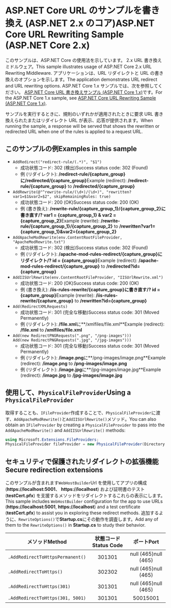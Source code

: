 # <a name="aspnet-core-url-rewriting-sample-aspnet-core-2x"></a><span data-ttu-id="0a85f-101">ASP.NET Core URL のサンプルを書き換え (ASP.NET 2.x のコア)</span><span class="sxs-lookup"><span data-stu-id="0a85f-101">ASP.NET Core URL Rewriting Sample (ASP.NET Core 2.x)</span></span>

<span data-ttu-id="0a85f-102">このサンプルは、ASP.NET Core の使用法を示しています。 2.x URL 書き換えミドルウェア。</span><span class="sxs-lookup"><span data-stu-id="0a85f-102">This sample illustrates usage of ASP.NET Core 2.x URL Rewriting Middleware.</span></span> <span data-ttu-id="0a85f-103">アプリケーションは、URL リダイレクトと URL の書き換えのオプションを示します。</span><span class="sxs-lookup"><span data-stu-id="0a85f-103">The application demonstrates URL redirect and URL rewriting options.</span></span> <span data-ttu-id="0a85f-104">ASP.NET Core 1.x サンプルでは、次を参照してください。 [ASP.NET Core URL 書き換えサンプル (ASP.NET Core 1.x)](https://github.com/aspnet/Docs/tree/master/aspnetcore/fundamentals/url-rewriting/samples/1.x)です。</span><span class="sxs-lookup"><span data-stu-id="0a85f-104">For the ASP.NET Core 1.x sample, see [ASP.NET Core URL Rewriting Sample (ASP.NET Core 1.x)](https://github.com/aspnet/Docs/tree/master/aspnetcore/fundamentals/url-rewriting/samples/1.x).</span></span>

<span data-ttu-id="0a85f-105">サンプルを実行するときに、規則のいずれかが適用されたときに要求 URL 書き換えられたまたはリダイレクト URL が表示、応答が提供されます。</span><span class="sxs-lookup"><span data-stu-id="0a85f-105">When running the sample, a response will be served that shows the rewritten or redirected URL when one of the rules is applied to a request URL.</span></span>

## <a name="examples-in-this-sample"></a><span data-ttu-id="0a85f-106">このサンプルの例</span><span class="sxs-lookup"><span data-stu-id="0a85f-106">Examples in this sample</span></span>

* `AddRedirect("redirect-rule/(.*)", "$1")`
  - <span data-ttu-id="0a85f-107">成功状態コード: 302 (検出)</span><span class="sxs-lookup"><span data-stu-id="0a85f-107">Success status code: 302 (Found)</span></span>
  - <span data-ttu-id="0a85f-108">例 (リダイレクト): **/redirect-rule/{capture_group}**に**/redirected/{capture_group}**</span><span class="sxs-lookup"><span data-stu-id="0a85f-108">Example (redirect): **/redirect-rule/{capture_group}** to **/redirected/{capture_group}**</span></span>
* `AddRewrite(@"^rewrite-rule/(\d+)/(\d+)", "rewritten?var1=$1&var2=$2", skipRemainingRules: true)`
  - <span data-ttu-id="0a85f-109">成功状態コード: 200 (OK)</span><span class="sxs-lookup"><span data-stu-id="0a85f-109">Success status code: 200 (OK)</span></span>
  - <span data-ttu-id="0a85f-110">例 (書き換え): **/rewrite-rule/{capture_group_1}/{capture_group_2}**に**書き直す/? var1 = {capture_group_1} & var2 = {capture_group_2}**</span><span class="sxs-lookup"><span data-stu-id="0a85f-110">Example (rewrite): **/rewrite-rule/{capture_group_1}/{capture_group_2}** to **/rewritten?var1={capture_group_1}&var2={capture_group_2}**</span></span>
* `AddApacheModRewrite(env.ContentRootFileProvider, "ApacheModRewrite.txt")`
  - <span data-ttu-id="0a85f-111">成功状態コード: 302 (検出)</span><span class="sxs-lookup"><span data-stu-id="0a85f-111">Success status code: 302 (Found)</span></span>
  - <span data-ttu-id="0a85f-112">例 (リダイレクト): **/apache-mod-rules-redirect/{capture_group}**に**リダイレクト/? id = {capture_group}**</span><span class="sxs-lookup"><span data-stu-id="0a85f-112">Example (redirect): **/apache-mod-rules-redirect/{capture_group}** to **/redirected?id={capture_group}**</span></span>
* `AddIISUrlRewrite(env.ContentRootFileProvider, "IISUrlRewrite.xml")`
  - <span data-ttu-id="0a85f-113">成功状態コード: 200 (OK)</span><span class="sxs-lookup"><span data-stu-id="0a85f-113">Success status code: 200 (OK)</span></span>
  - <span data-ttu-id="0a85f-114">例 (書き換え): **/iis-rules-rewrite/{capture_group}**に**書き直す/? id = {capture_group}**</span><span class="sxs-lookup"><span data-stu-id="0a85f-114">Example (rewrite): **/iis-rules-rewrite/{capture_group}** to **/rewritten?id={capture_group}**</span></span>
* `Add(RedirectXMLRequests)`
  - <span data-ttu-id="0a85f-115">成功状態コード: 301 (完全な移動)</span><span class="sxs-lookup"><span data-stu-id="0a85f-115">Success status code: 301 (Moved Permanently)</span></span>
  - <span data-ttu-id="0a85f-116">例 (リダイレクト): **/file.xml**に**/xmlfiles/file.xml**</span><span class="sxs-lookup"><span data-stu-id="0a85f-116">Example (redirect): **/file.xml** to **/xmlfiles/file.xml**</span></span>
* `Add(new RedirectPNGRequests(".png", "/png-images")))`<br>`Add(new RedirectPNGRequests(".jpg", "/jpg-images")))`
  - <span data-ttu-id="0a85f-117">成功状態コード: 301 (完全な移動)</span><span class="sxs-lookup"><span data-stu-id="0a85f-117">Success status code: 301 (Moved Permanently)</span></span>
  - <span data-ttu-id="0a85f-118">例 (リダイレクト): **/image.png**に**/png-images/image.png**</span><span class="sxs-lookup"><span data-stu-id="0a85f-118">Example (redirect): **/image.png** to **/png-images/image.png**</span></span>
  - <span data-ttu-id="0a85f-119">例 (リダイレクト): **/image.jpg**に**/jpg-images/image.jpg**</span><span class="sxs-lookup"><span data-stu-id="0a85f-119">Example (redirect): **/image.jpg** to **/jpg-images/image.jpg**</span></span>

## <a name="using-a-physicalfileprovider"></a><span data-ttu-id="0a85f-120">使用して、`PhysicalFileProvider`</span><span class="sxs-lookup"><span data-stu-id="0a85f-120">Using a `PhysicalFileProvider`</span></span>
<span data-ttu-id="0a85f-121">取得することも、`IFileProvider`作成することで、`PhysicalFileProvider`に渡す、`AddApacheModRewrite()`と`AddIISUrlRewrite()`メソッド。</span><span class="sxs-lookup"><span data-stu-id="0a85f-121">You can also obtain an `IFileProvider` by creating a `PhysicalFileProvider` to pass into the `AddApacheModRewrite()` and `AddIISUrlRewrite()` methods:</span></span>
```csharp
using Microsoft.Extensions.FileProviders;
PhysicalFileProvider fileProvider = new PhysicalFileProvider(Directory.GetCurrentDirectory());
```
## <a name="secure-redirection-extensions"></a><span data-ttu-id="0a85f-122">セキュリティで保護されたリダイレクトの拡張機能</span><span class="sxs-lookup"><span data-stu-id="0a85f-122">Secure redirection extensions</span></span>
<span data-ttu-id="0a85f-123">このサンプルが含まれます`WebHostBuilder`Url を使用してアプリの構成 (**https://localhost:5001**、 **https://localhost**) および証明書のテスト (**testCert.pfx**) を支援するメソッドをリダイレクトするこれらの表示にします。</span><span class="sxs-lookup"><span data-stu-id="0a85f-123">This sample includes `WebHostBuilder` configuration for the app to use URLs (**https://localhost:5001**, **https://localhost**) and a test certificate (**testCert.pfx**) to assist you in exploring these redirect methods.</span></span> <span data-ttu-id="0a85f-124">追加するように、`RewriteOptions()`で**Startup.cs**にその動作を調査します。</span><span class="sxs-lookup"><span data-stu-id="0a85f-124">Add any of them to the `RewriteOptions()` in **Startup.cs** to study their behavior.</span></span>

<span data-ttu-id="0a85f-125">メソッド</span><span class="sxs-lookup"><span data-stu-id="0a85f-125">Method</span></span> | <span data-ttu-id="0a85f-126">状態コード</span><span class="sxs-lookup"><span data-stu-id="0a85f-126">Status Code</span></span> | <span data-ttu-id="0a85f-127">ポート</span><span class="sxs-lookup"><span data-stu-id="0a85f-127">Port</span></span>
--- | :---: | :---:
`.AddRedirectToHttpsPermanent()` | <span data-ttu-id="0a85f-128">301</span><span class="sxs-lookup"><span data-stu-id="0a85f-128">301</span></span> | <span data-ttu-id="0a85f-129">null (465)</span><span class="sxs-lookup"><span data-stu-id="0a85f-129">null (465)</span></span>
`.AddRedirectToHttps()` | <span data-ttu-id="0a85f-130">302</span><span class="sxs-lookup"><span data-stu-id="0a85f-130">302</span></span> | <span data-ttu-id="0a85f-131">null (465)</span><span class="sxs-lookup"><span data-stu-id="0a85f-131">null (465)</span></span>
`.AddRedirectToHttps(301)` | <span data-ttu-id="0a85f-132">301</span><span class="sxs-lookup"><span data-stu-id="0a85f-132">301</span></span> | <span data-ttu-id="0a85f-133">null (465)</span><span class="sxs-lookup"><span data-stu-id="0a85f-133">null (465)</span></span>
`.AddRedirectToHttps(301, 5001)` | <span data-ttu-id="0a85f-134">301</span><span class="sxs-lookup"><span data-stu-id="0a85f-134">301</span></span> | <span data-ttu-id="0a85f-135">5001</span><span class="sxs-lookup"><span data-stu-id="0a85f-135">5001</span></span>
